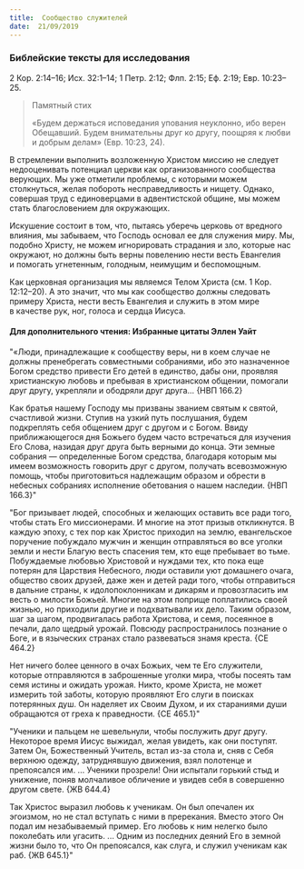 ```yaml
---
title:  Сообщество служителей
date:  21/09/2019
---
```


### Библейские тексты для исследования
2 Кор. 2:14–16; Исх. 32:1–14; 1 Петр. 2:12; Флп. 2:15; Еф. 2:19; Евр. 10:23–25.

> <p>Памятный стих</p>
> «Будем держаться исповедания упования неуклонно, ибо верен Обещавший. Будем внимательны друг ко другу, поощряя к любви и добрым делам» (Евр. 10:23, 24).

В стремлении выполнить возложенную Христом миссию не следует недооценивать потенциал церкви как организованного сообщества верующих. Мы уже отметили проблемы, с которыми можем столкнуться, желая побороть несправедливость и нищету. Однако, совершая труд с единоверцами в адвентистской общине, мы можем стать благословением для окружающих.

Искушение состоит в том, что, пытаясь уберечь церковь от вредного влияния, мы забываем, что Господь основал ее для служения миру. Мы, подобно Христу, не можем игнорировать страдания и зло, которые нас окружают, но должны быть верны повелению нести весть Евангелия и помогать угнетенным, голодным, неимущим и беспомощным.

Как церковная организация мы являемся Телом Христа (см. 1 Кор. 12:12–20). А это значит, что мы как сообщество должны следовать примеру Христа, нести весть Евангелия и служить в этом мире в качестве рук, ног, голоса и сердца Иисуса.

#### Для дополнительного чтения: Избранные цитаты Эллен Уайт

"«Люди, принадлежащие к сообществу веры, ни в коем случае не должны пренебрегать совместными собраниями, ибо это назначенное Богом средство привести Его детей в единство, дабы они, проявляя христианскую любовь и пребывая в христианском общении, помогали друг другу, укрепляли и ободряли друг друга… {НВП 166.2}

Как братья нашему Господу мы призваны званием святым к святой, счастливой жизни. Ступив на узкий путь послушания, будем подкреплять себя общением друг с другом и с Богом. Ввиду приближающегося дня Божьего будем часто встречаться для изучения Его Слова, назидая друг друга быть верными до конца. Эти земные собрания — определенные Богом средства, благодаря которым мы имеем возможность говорить друг с другом, получать всевозможную помощь, чтобы приготовиться надлежащим образом и обрести в небесных собраниях исполнение обетования о нашем наследии. {НВП 166.3}"

"Бог призывает людей, способных и желающих оставить все ради того, чтобы стать Его миссионерами. И многие на этот призыв откликнутся. В каждую эпоху, с тех пор как Христос приходил на землю, евангельское поручение побуждало мужчин и женщин отправляться во все уголки земли и нести Благую весть спасения тем, кто еще пребывает во тьме. Побуждаемые любовью Христовой и нуждами тех, кто пока еще потерян для Царствия Небесного, люди оставили уют домашнего очага, общество своих друзей, даже жен и детей ради того, чтобы отправиться в дальние страны, к идолопоклонникам и дикарям и провозгласить им весть о милости Божьей. Многие на этом поприще поплатились своей жизнью, но приходили другие и подхватывали их дело. Таким образом, шаг за шагом, продвигалась работа Христова, и семя, посеянное в печали, дало щедрый урожай. Повсюду распространилось познание о Боге, и в языческих странах стало развеваться знамя креста. {СЕ 464.2}

Нет ничего более ценного в очах Божьих, чем те Его служители, которые отправляются в заброшенные уголки мира, чтобы посеять там семя истины и ожидать урожая. Никто, кроме Христа, не может измерить той заботы, которую проявляют Его слуги в поисках потерянных душ. Он наделяет их Своим Духом, и их стараниями души обращаются от греха к праведности. {СЕ 465.1}"

"Ученики и пальцем не шевельнули, чтобы послужить друг другу. Некоторое время Иисус выжидал, желая увидеть, как они поступят. Затем Он, Божественный Учитель, встал из-за стола и, сняв с Себя верхнюю одежду, затруднявшую движения, взял полотенце и препоясался им. ... Ученики прозрели! Они испытали горький стыд и унижение, поняв молчаливое обличение и увидев себя в совершенно другом свете. {ЖВ 644.4}

Так Христос выразил любовь к ученикам. Он был опечален их эгоизмом, но не стал вступать с ними в пререкания. Вместо этого Он подал им незабываемый пример. Его любовь к ним нелегко было поколебать или угасить. ... Одним из последних деяний Его в земной жизни было то, что Он препоясался, как слуга, и служил ученикам как раб. {ЖВ 645.1}"